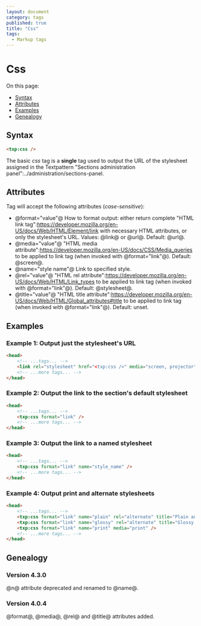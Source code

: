 ```yaml
---
layout: document
category: tags
published: true
title: "Css"
tags:
  - Markup tags
---
```


# Css

On this page:

* [Syntax](#user-content-syntax)
* [Attributes](#user-content-attributes)
* [Examples](#user-content-examples)
* [Genealogy](#user-content-genealogy)

## Syntax

```html
<txp:css />
```

The basic *css* tag is a __single__ tag used to output the URL of the stylesheet assigned in the Textpattern "Sections administration panel":../administration/sections-panel.

## Attributes

Tag will accept the following attributes (*case-sensitive*):

* @format="value"@
How to format output: either return complete "HTML link tag":https://developer.mozilla.org/en-US/docs/Web/HTML/Element/link with necessary HTML attributes, or only the stylesheet's URL.
Values: @link@ or @url@.
Default: @url@.
* @media="value"@
"HTML media attribute":https://developer.mozilla.org/en-US/docs/CSS/Media_queries to be applied to link tag (when invoked with @format="link"@).
Default: @screen@.
* @name="style name"@
Link to specified style.
* @rel="value"@
"HTML rel attribute":https://developer.mozilla.org/en-US/docs/Web/HTML/Link_types to be applied to link tag (when invoked with @format="link"@).
Default: @stylesheet@.
* @title="value"@
"HTML title attribute":https://developer.mozilla.org/en-US/docs/Web/HTML/Global_attributes#title to be applied to link tag (when invoked with @format="link"@).
Default: unset.

## Examples

### Example 1: Output just the stylesheet's URL

```html
<head>
    <!-- ...tags... -->
    <link rel="stylesheet" href="<txp:css />" media="screen, projector">
    <!-- ...more tags... -->
</head>
```

### Example 2: Output the link to the section's default stylesheet

```html
<head>
    <!-- ...tags... -->
    <txp:css format="link" />
    <!-- ...more tags... -->
</head>
```

### Example 3: Output the link to a named stylesheet

```html
<head>
    <!-- ...tags... -->
    <txp:css format="link" name="style_name" />
    <!-- ...more tags... -->
</head>
```

### Example 4: Output print and alternate stylesheets

```html
<head>
    <!-- ...tags... -->
    <txp:css format="link" name="plain" rel="alternate" title="Plain and simple style" />
    <txp:css format="link" name="glossy" rel="alternate" title="Glossy style" />
    <txp:css format="link" name="print" media="print" />
    <!-- ...more tags... -->
</head>
```

## Genealogy

### Version 4.3.0

@n@ attribute deprecated and renamed to @name@.

### Version 4.0.4

@format@, @media@, @rel@ and @title@ attributes added.
